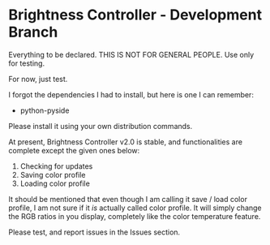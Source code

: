 # Brightness Controller - Development Branch

Everything to be declared. THIS IS NOT FOR GENERAL PEOPLE. Use only for testing.

For now, just test. 

I forgot the dependencies I had to install, but here is one I can remember:

- python-pyside

Please install it using your own distribution commands.

At present, Brightness Controller v2.0 is stable, and functionalities are complete except the given ones below:

1. Checking for updates
2. Saving color profile
3. Loading color profile

It should be mentioned that even though I am calling it save / load color profile, I am not sure if it *is* actually called color profile.
It will simply change the RGB ratios in you display, completely like the color temperature feature.

Please test, and report issues in the Issues section.